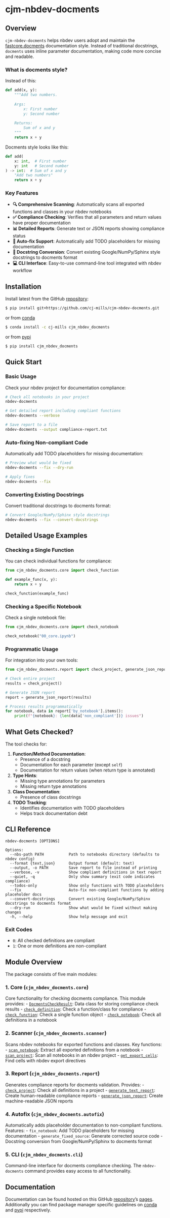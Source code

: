 # cjm-nbdev-docments


<!-- WARNING: THIS FILE WAS AUTOGENERATED! DO NOT EDIT! -->

## Overview

`cjm-nbdev-docments` helps nbdev users adopt and maintain the
[fastcore.docments](https://fastcore.fast.ai/docments.html)
documentation style. Instead of traditional docstrings, `docments` uses
inline parameter documentation, making code more concise and readable.

### What is docments style?

Instead of this:

``` python
def add(x, y):
    """Add two numbers.
    
    Args:
        x: First number
        y: Second number
        
    Returns:
        Sum of x and y
    """
    return x + y
```

Docments style looks like this:

``` python
def add(
    x: int,  # First number
    y: int   # Second number  
) -> int:  # Sum of x and y
    "Add two numbers"
    return x + y
```

### Key Features

- **🔍 Comprehensive Scanning**: Automatically scans all exported
  functions and classes in your nbdev notebooks
- **✅ Compliance Checking**: Verifies that all parameters and return
  values have proper documentation
- **📊 Detailed Reports**: Generate text or JSON reports showing
  compliance status
- **🔧 Auto-fix Support**: Automatically add TODO placeholders for
  missing documentation
- **🔄 Docstring Conversion**: Convert existing Google/NumPy/Sphinx
  style docstrings to docments format
- **💻 CLI Interface**: Easy-to-use command-line tool integrated with
  nbdev workflow

## Installation

Install latest from the GitHub
[repository](https://github.com/cj-mills/cjm-nbdev-docments):

``` sh
$ pip install git+https://github.com/cj-mills/cjm-nbdev-docments.git
```

or from [conda](https://anaconda.org/cj-mills/cjm-nbdev-docments)

``` sh
$ conda install -c cj-mills cjm_nbdev_docments
```

or from [pypi](https://pypi.org/project/cjm-nbdev-docments/)

``` sh
$ pip install cjm_nbdev_docments
```

## Quick Start

### Basic Usage

Check your nbdev project for documentation compliance:

``` bash
# Check all notebooks in your project
nbdev-docments

# Get detailed report including compliant functions
nbdev-docments --verbose

# Save report to a file
nbdev-docments --output compliance-report.txt
```

### Auto-fixing Non-compliant Code

Automatically add TODO placeholders for missing documentation:

``` bash
# Preview what would be fixed
nbdev-docments --fix --dry-run

# Apply fixes
nbdev-docments --fix
```

### Converting Existing Docstrings

Convert traditional docstrings to docments format:

``` bash
# Convert Google/NumPy/Sphinx style docstrings
nbdev-docments --fix --convert-docstrings
```

## Detailed Usage Examples

### Checking a Single Function

You can check individual functions for compliance:

``` python
from cjm_nbdev_docments.core import check_function

def example_func(x, y):
    return x + y

check_function(example_func)
```

### Checking a Specific Notebook

Check a single notebook file:

``` python
from cjm_nbdev_docments.core import check_notebook

check_notebook("00_core.ipynb")
```

### Programmatic Usage

For integration into your own tools:

``` python
from cjm_nbdev_docments.report import check_project, generate_json_report

# Check entire project
results = check_project()

# Generate JSON report
report = generate_json_report(results)

# Process results programmatically
for notebook, data in report['by_notebook'].items():
    print(f"{notebook}: {len(data['non_compliant'])} issues")
```

## What Gets Checked?

The tool checks for:

1.  **Function/Method Documentation**:
    - Presence of a docstring
    - Documentation for each parameter (except `self`)
    - Documentation for return values (when return type is annotated)
2.  **Type Hints**:
    - Missing type annotations for parameters
    - Missing return type annotations
3.  **Class Documentation**:
    - Presence of class docstrings
4.  **TODO Tracking**:
    - Identifies documentation with TODO placeholders
    - Helps track documentation debt

## CLI Reference

    nbdev-docments [OPTIONS]

    Options:
      --nbs-path PATH           Path to notebooks directory (defaults to nbdev config)
      --format {text,json}      Output format (default: text)
      --output, -o PATH         Save report to file instead of printing
      --verbose, -v             Show compliant definitions in text report
      --quiet, -q               Only show summary (exit code indicates compliance)
      --todos-only              Show only functions with TODO placeholders
      --fix                     Auto-fix non-compliant functions by adding placeholder docs
      --convert-docstrings      Convert existing Google/NumPy/Sphinx docstrings to docments format
      --dry-run                 Show what would be fixed without making changes
      -h, --help                Show help message and exit

### Exit Codes

- `0`: All checked definitions are compliant
- `1`: One or more definitions are non-compliant

## Module Overview

The package consists of five main modules:

### 1. **Core** (`cjm_nbdev_docments.core`)

Core functionality for checking docments compliance. This module
provides: -
[`DocmentsCheckResult`](https://cj-mills.github.io/cjm-nbdev-docments/core.html#docmentscheckresult):
Data class for storing compliance check results -
[`check_definition`](https://cj-mills.github.io/cjm-nbdev-docments/core.html#check_definition):
Check a function/class for compliance -
[`check_function`](https://cj-mills.github.io/cjm-nbdev-docments/core.html#check_function):
Check a single function object -
[`check_notebook`](https://cj-mills.github.io/cjm-nbdev-docments/core.html#check_notebook):
Check all definitions in a notebook

### 2. **Scanner** (`cjm_nbdev_docments.scanner`)

Scans nbdev notebooks for exported functions and classes. Key
functions: -
[`scan_notebook`](https://cj-mills.github.io/cjm-nbdev-docments/scanner.html#scan_notebook):
Extract all exported definitions from a notebook -
[`scan_project`](https://cj-mills.github.io/cjm-nbdev-docments/scanner.html#scan_project):
Scan all notebooks in an nbdev project -
[`get_export_cells`](https://cj-mills.github.io/cjm-nbdev-docments/scanner.html#get_export_cells):
Find cells with nbdev export directives

### 3. **Report** (`cjm_nbdev_docments.report`)

Generates compliance reports for docments validation. Provides: -
[`check_project`](https://cj-mills.github.io/cjm-nbdev-docments/report.html#check_project):
Check all definitions in a project -
[`generate_text_report`](https://cj-mills.github.io/cjm-nbdev-docments/report.html#generate_text_report):
Create human-readable compliance reports -
[`generate_json_report`](https://cj-mills.github.io/cjm-nbdev-docments/report.html#generate_json_report):
Create machine-readable JSON reports

### 4. **Autofix** (`cjm_nbdev_docments.autofix`)

Automatically adds placeholder documentation to non-compliant functions.
Features: - `fix_notebook`: Add TODO placeholders for missing
documentation - `generate_fixed_source`: Generate corrected source
code - Docstring conversion from Google/NumPy/Sphinx to docments format

### 5. **CLI** (`cjm_nbdev_docments.cli`)

Command-line interface for docments compliance checking. The
`nbdev-docments` command provides easy access to all functionality.

## Documentation

Documentation can be found hosted on this GitHub
[repository](https://github.com/cj-mills/cjm-nbdev-docments)’s
[pages](https://cj-mills.github.io/cjm-nbdev-docments/). Additionally
you can find package manager specific guidelines on
[conda](https://anaconda.org/cj-mills/cjm-nbdev-docments) and
[pypi](https://pypi.org/project/cjm-nbdev-docments/) respectively.
